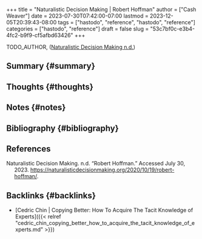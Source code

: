 +++
title = "Naturalistic Decision Making | Robert Hoffman"
author = ["Cash Weaver"]
date = 2023-07-30T07:42:00-07:00
lastmod = 2023-12-05T20:39:43-08:00
tags = ["hastodo", "reference", "hastodo", "reference"]
categories = ["hastodo", "reference"]
draft = false
slug = "53c7bf0c-e3b4-4fc2-b9f9-cf5afbd63426"
+++

TODO_AUTHOR, (<a href="#citeproc_bib_item_1">Naturalistic Decision Making n.d.</a>)


## Summary {#summary}


## Thoughts {#thoughts}


## Notes {#notes}


## Bibliography {#bibliography}

## References

<style>.csl-entry{text-indent: -1.5em; margin-left: 1.5em;}</style><div class="csl-bib-body">
  <div class="csl-entry"><a id="citeproc_bib_item_1"></a>Naturalistic Decision Making. n.d. “Robert Hoffman.” Accessed July 30, 2023. <a href="https://naturalisticdecisionmaking.org/2020/10/19/robert-hoffman/">https://naturalisticdecisionmaking.org/2020/10/19/robert-hoffman/</a>.</div>
</div>


## Backlinks {#backlinks}

-   [Cedric Chin | Copying Better: How To Acquire The Tacit Knowledge of Experts]({{< relref "cedric_chin_copying_better_how_to_acquire_the_tacit_knowledge_of_experts.md" >}})
